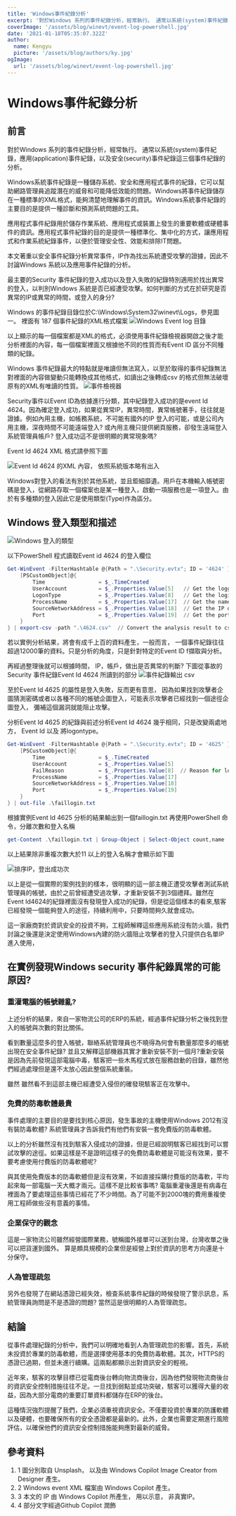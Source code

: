 ```yaml
---
title: 'Windows事件紀錄分析'
excerpt: '對於Windows 系列的事件紀錄分析，經常執行。 通常以系統(system)事件紀錄，應用(application)事件紀錄，以及安全(security)事件紀錄這三個事件紀錄的分析。最主要的Security 事件紀錄的登入成功以及登入失敗的紀錄特別適用於找出異常的登入，以判別Windows 系統是否已經遭受攻擊。如何判斷的方式在於研究是否異常的IP或異常的時間，或登入的身分?'
coverImage: '/assets/blog/winevt/event-log-powershell.jpg'
date: '2021-01-18T05:35:07.322Z'
author:
  name: Kengyu
  picture: '/assets/blog/authors/ky.jpg'
ogImage:
  url: '/assets/blog/winevt/event-log-powershell.jpg'
---
```


# Windows事件紀錄分析

## 前言
對於Windows 系列的事件紀錄分析，經常執行。 通常以系統(system)事件紀錄，應用(application)事件紀錄，以及安全(security)事件紀錄這三個事件紀錄的分析。

Windows系統事件紀錄是一種儲存系統、安全和應用程式事件的紀錄，它可以幫助網路管理員追蹤潛在的威脅和可能降低效能的問題。Windows將事件紀錄儲存在一種標準的XML格式，能夠清楚地理解事件的資訊。Windows系統事件紀錄的主要目的是提供一種診斷和預測系統問題的工具。

應用程式事件紀錄用於儲存作業系統、應用程式或裝置上發生的重要軟體或硬體事件的資訊。應用程式事件紀錄的目的是提供一種標準化、集中化的方式，讓應用程式和作業系統紀錄事件，以便於管理安全性、效能和排除IT問題。

本文著重以安全事件紀錄分析異常事件，IP作為找出系統遭受攻擊的證據，因此不討論Windows 系統以及應用事件紀錄的分析。

最主要的Security 事件紀錄的登入成功以及登入失敗的紀錄特別適用於找出異常的登入，以判別Windows 系統是否已經遭受攻擊。如何判斷的方式在於研究是否異常的IP或異常的時間，或登入的身分?

Windows 的事件紀錄目錄位於C:\Windows\System32\winevt\Logs，參見圖一。 裡面有 187 個事件紀錄的XML格式檔案
![Windows Event log 目錄](/assets/blog/winevt/envdir.jpg "Windows Event log 目錄")

以上顯示的每一個檔案都是XML的格式，必須使用事件紀錄檢視器開啟之後才能分析裡面的內容，每一個檔案裡面又根據他不同的性質而有Event ID 區分不同種類的紀錄。

Windows 事件紀錄最大的特點就是唯讀但無法寫入，以至於取得的事件紀錄無法對裡面的內容做變動只能轉換成其他格式，如讀出之後轉成csv 的格式但無法破壞原有的XML有唯讀的性質。
![事件檢視器](/assets/blog/winevt/envdir.jpg "事件檢視器")

Security事件以Event ID為依據進行分類，其中紀錄登入成功的是event Id 4624。因為確定登入成功，如果從異常IP，異常時間，異常帳號著手，往往就是證據。例如內用主機，如帳務系統，不可能有國外的IP 登入的可能，或是公司內用主機，深夜時間不可能遠端登入? 或內用主機只提供網頁服務，卻發生遠端登入系統管理員帳戶? 登入成功這不是很明顯的異常現象嗎? 

Event Id 4624 XML 格式請參照下圖

![Event Id 4624  的XML 內容， 依照系統版本略有出入](/assets/blog/winevt/security.jpg "Event Id 4624  的XML 內容， 依照系統版本略有出入")

Windows對登入的看法有別於其他系統，並且鉅細靡遺。用戶在本機輸入帳號密碼是登入，從網路存取一個檔案也是某一種登入，啟動一項服務也是一項登入。由於有多種類的登入因此它是使用類型(Type)作為區分。
## Windows 登入類型和描述
![Windows 登入的類型](/assets/blog/winevt/catolog.jpg "Windows 登入的類型")

以下PowerShell 程式讀取Event id 4624 的登入欄位

```powershell
Get-WinEvent -FilterHashtable @{Path = ".\Security.evtx"; ID = '4624' } | ForEach-Object {
    [PSCustomObject]@{
        Time                 = $_.TimeCreated
        UserAccount          = $_.Properties.Value[5]   // Get the logged-in username
        LogonType            = $_.Properties.Value[8]   // Get the login type
        ProcessName          = $_.Properties.Value[17]  // Get the name of the login program
        SourceNetworkAddress = $_.Properties.Value[18]  // Get the IP of the login
        Port                 = $_.Properties.Value[19]  // Get the port of the login
    }
} | export-csv -path ".\4624.csv"  // Convert the analysis result to csv format
```

若以實例分析結果，將會有成千上百的資料產生，一般而言， 一個事件紀錄往往超過12000筆的資料。只是分析的角度，只是針對特定的Event ID f擷取與分析。

再經過整理後就可以根據時間， IP，帳戶，做出是否異常的判斷? 下圖從事故的Security 事件紀錄Event Id 4624 所讀到的部分
![事件紀錄輸出 csv](/assets/blog/winevt/csvform.jpg "事件紀錄輸出 csv")


至於Event Id 4625 的屬性是登入失敗，反而更有意思， 因為如果找到攻擊者企圖猜測密碼或者以各種不同的帳號企圖登入，可能表示攻擊者已經找到一個途徑企圖登入， 彌補這個漏洞就能阻止攻擊。

分析Event Id 4625 的紀錄與前述分析Event Id 4624 幾乎相同，只是改變兩處地方， Event Id 以及 將logontype。

```powershell
Get-WinEvent -FilterHashtable @{Path = ".\Security.evtx"; ID = '4625' } | ForEach-Object {
    [PSCustomObject]@{
        Time                 = $_.TimeCreated
        UserAccount          = $_.Properties.Value[5]
        FailReason           = $_.Properties.Value[8]  // Reason for login failure
        ProcessName          = $_.Properties.Value[17]
        SourceNetworkAddress = $_.Properties.Value[18]
        Port                 = $_.Properties.Value[19]
    }
} | out-file .\faillogin.txt
```

根據實例Event Id 4625 分析的結果輸出到一個faillogin.txt 再使用PowerShell 命令，分離次數和登入名稱

```PowerShell
get-Content .\faillogin.txt | Group-Object | Select-Object count,name | Where-Object count -gt 11
```
以上結果除非重複次數大於11 以上的登入名稱才會顯示如下圖

![排序IP，登出成功次](/assets/blog/winevt/sorted.jpg "排序IP，登出成功次")

以上是從一個實際的案例找到的樣本，很明顯的這一部主機正遭受攻擊者測試系統管理員的帳號，由於之前曾經遭受過攻擊，才重新安裝不到3個禮拜。雖然在Event Id4624的紀錄裡面沒有發現登入成功的紀錄，但是從這個樣本的看來,駭客已經發現一個能夠登入的途徑，持續利用中，只要時間夠久就會成功。

這一家廠商對於資訊安全的投資不夠，工程師解釋這些應用系統沒有防火牆，我們討論之後還是決定使用Windows內建的防火牆阻止攻擊者的登入只提供白名單IP進入使用，

## 在實例發現Windows security 事件紀錄異常的可能原因?
### 重灌電腦的帳號雜亂?
上述分析的結果，來自一家物流公司的ERP的系統，經過事件紀錄分析之後找到登入的帳號與次數的對比關係。

看到數量這麼多的登入帳號，聯絡系統管理員也不曉得為何會有數量那麼多的帳號出現在安全事件紀錄? 並且又解釋這部機器其實才重新安裝不到一個月?重新安裝是因為先前發現這部電腦中毒，駭客把一些木馬程式放在服務啟動的目錄，雖然他們經過處理但是還不太放心因此整個系統重裝。

雖然 雖然看不到這部主機已經遭受入侵但的確發現駭客正在攻擊中。
 ### 免費的防毒軟體最貴
事件處理的主要目的是要找到核心原因，發生事故的主機使用Windows 2012有沒有裝防毒軟體? 系統管理員才告訴我們有他們有安裝一套免費版的防毒軟體。

以上的分析雖然沒有找到駭客入侵成功的證據，但是已經說明駭客已經找到可以嘗試攻擊的途徑。如果這樣是不是證明這樣子的免費防毒軟體是可能沒有效果，要不要考慮使用付費版的防毒軟體呢? 
 
與其使用免費版本的防毒軟體但是沒有效果，不如直接採購付費版的防毒軟，平均起來每一部電腦一天大概才兩元。這樣不是比較省事嗎? 電腦重灌後還是有病毒在裡面為了要處理這些事情已經花了不少時間。為了可能不到2000塊的費用重複使用工程師做些沒有意義的事情。

### 企業保守的觀念
這是一家物流公司雖然經營國際業務，號稱國外接單可以送到台灣，台灣收單之後可以把貨運到國外。 算是頗具規模的企業但是經營上對於資訊的思考方向還是十分保守。

### 人為管理疏忽
另外也發現了在網站憑證已經失效，檢查系統事件紀錄的時候發現了警示訊息，系統管理員詢問是不是憑證的問題? 當然這是很明顯的人為管理疏忽。

## 結論

從事件處理紀錄的分析中，我們可以明確地看到人為管理疏忽的影響。首先，系統未投資於專業的防毒軟體，而是選擇使用基本的免費防毒軟體。其次，HTTPS的憑證已過期，但並未進行續購。這兩點都顯示出對資訊安全的輕視。

近年來，駭客的攻擊目標已從電商後台轉向物流商後台，因為他們發現物流商後台的資訊安全控制措施往往不足。一旦找到弱點並成功突破，駭客可以獲得大量的收益，因為大部分電商的重要訂單資料都儲存在ERP的後台。

這種情況強烈提醒了我們，企業必須重視資訊安全。不僅要投資於專業的防護軟體以及硬體，也要確保所有的安全憑證都是最新的。此外，企業也需要定期進行風險評估，以確保他們的資訊安全控制措施能夠應對最新的威脅。

## 參考資料

1. 1 圖分別取自 Unsplash， 以及由 Windows Copilot Image Creator from Designer 產生。
2. 2 Windows event XML 檔案由 Windows Copilot 產生。
3. 3 本文的 IP 由 Windows Copilot 所產生， 用以示意， 非真實IP。
4. 4 部分文字經過Github Copilot 潤飾
